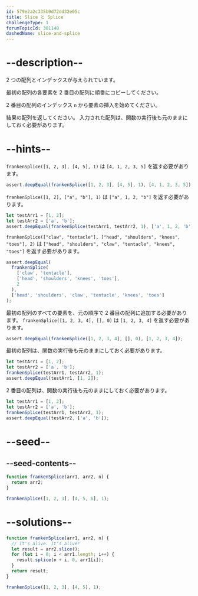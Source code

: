 ```yaml
---
id: 579e2a2c335b9d72dd32e05c
title: Slice と Splice
challengeType: 1
forumTopicId: 301148
dashedName: slice-and-splice
---
```


# --description--

2 つの配列とインデックスが与えられています。

最初の配列の各要素を 2 番目の配列に順番にコピーしてください。

2 番目の配列のインデックス `n` から要素の挿入を始めてください。

結果の配列を返してください。 入力された配列は、関数の実行後も元のままにしておく必要があります。

# --hints--

`frankenSplice([1, 2, 3], [4, 5], 1)` は `[4, 1, 2, 3, 5]` を返す必要があります。

```js
assert.deepEqual(frankenSplice([1, 2, 3], [4, 5], 1), [4, 1, 2, 3, 5]);
```

`frankenSplice([1, 2], ["a", "b"], 1)` は `["a", 1, 2, "b"]` を返す必要があります。

```js
let testArr1 = [1, 2];
let testArr2 = ['a', 'b'];
assert.deepEqual(frankenSplice(testArr1, testArr2, 1), ['a', 1, 2, 'b']);
```

`frankenSplice(["claw", "tentacle"], ["head", "shoulders", "knees", "toes"], 2)` は `["head", "shoulders", "claw", "tentacle", "knees", "toes"]` を返す必要があります。

```js
assert.deepEqual(
  frankenSplice(
    ['claw', 'tentacle'],
    ['head', 'shoulders', 'knees', 'toes'],
    2
  ),
  ['head', 'shoulders', 'claw', 'tentacle', 'knees', 'toes']
);
```

最初の配列のすべての要素を、元の順序で 2 番目の配列に追加する必要があります。 `frankenSplice([1, 2, 3, 4], [], 0)` は `[1, 2, 3, 4]` を返す必要があります。

```js
assert.deepEqual(frankenSplice([1, 2, 3, 4], [], 0), [1, 2, 3, 4]);
```

最初の配列は、関数の実行後も元のままにしておく必要があります。

```js
let testArr1 = [1, 2];
let testArr2 = ['a', 'b'];
frankenSplice(testArr1, testArr2, 1);
assert.deepEqual(testArr1, [1, 2]);
```

2 番目の配列は、関数の実行後も元のままにしておく必要があります。

```js
let testArr1 = [1, 2];
let testArr2 = ['a', 'b'];
frankenSplice(testArr1, testArr2, 1);
assert.deepEqual(testArr2, ['a', 'b']);
```

# --seed--

## --seed-contents--

```js
function frankenSplice(arr1, arr2, n) {
  return arr2;
}

frankenSplice([1, 2, 3], [4, 5, 6], 1);
```

# --solutions--

```js
function frankenSplice(arr1, arr2, n) {
  // It's alive. It's alive!
  let result = arr2.slice();
  for (let i = 0; i < arr1.length; i++) {
    result.splice(n + i, 0, arr1[i]);
  }
  return result;
}

frankenSplice([1, 2, 3], [4, 5], 1);
```
